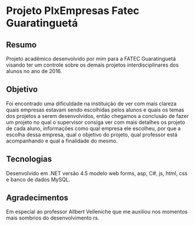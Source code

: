 # Projeto PIxEmpresas Fatec Guaratinguetá 

## Resumo
Projeto acadêmico desenvolvido por mim para a FATEC Guaratinguetá visando ter um controle sobre os demais projetos interdisciplinares dos alunos no ano de 2016.

## Objetivo
Foi encontrado uma dificuldade na instituição de ver com mais clareza quais empresas estavam sendo escolhidas pelos alunos e quais os temas dos projetos a serem desenvolvidos, então chegamos a conclusão de fazer um projeto no qual o supervisor consiga ver com mais detalhes os projeto de cada aluno, informações como qual empresa ele escolheu, por que a escolha dessa empresa, qual o objetivo do projeto,  qual professor está acompanhando e qual a finalidade do mesmo.

## Tecnologias
Desenvolvido em .NET versão 4.5 modelo web forms, asp, C#, js, html, css e banco de dados MySQL.

## Agradecimentos
Em especial ao professor Allbert Velleniche que me auxiliou nos momentos mais sombrios do desenvolvimento rs.
